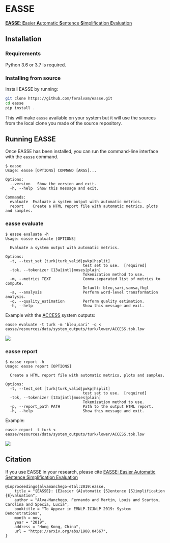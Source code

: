 # EASSE
[**EASSE**: **E**asier **A**utomatic **S**entence **S**implification **E**valuation](https://arxiv.org/abs/1908.04567)

## Installation
<!--
### Installing via pip

   ```bash
   pip install easse
   ```
-->

### Requirements

Python 3.6 or 3.7 is required.

### Installing from source

Install EASSE by running:

```bash
git clone https://github.com/feralvam/easse.git
cd easse
pip install .
```

This will make `easse` available on your system but it will use the sources from the local clone
you made of the source repository.

## Running EASSE

Once EASSE has been installed, you can run the command-line interface with the `easse` command.

```
$ easse
Usage: easse [OPTIONS] COMMAND [ARGS]...

Options:
  --version   Show the version and exit.
  -h, --help  Show this message and exit.

Commands:
  evaluate  Evaluate a system output with automatic metrics.
  report    Create a HTML report file with automatic metrics, plots and samples.
```

### easse evaluate
```
$ easse evaluate -h
Usage: easse evaluate [OPTIONS]

  Evaluate a system output with automatic metrics.

Options:
  -t, --test_set [turk|turk_valid|pwkp|hsplit]
                                  test set to use.  [required]
  -tok, --tokenizer [13a|intl|moses|plain]
                                  Tokenization method to use.
  -m, --metrics TEXT              Comma-separated list of metrics to compute.
                                  Default: bleu,sari,samsa,fkgl
  -a, --analysis                  Perform word-level transformation analysis.
  -q, --quality_estimation        Perform quality estimation.
  -h, --help                      Show this message and exit.
```
Example with the [ACCESS](https://github.com/facebookresearch/access) system outputs:
```
easse evaluate -t turk -m 'bleu,sari' -q < easse/resources/data/system_outputs/turk/lower/ACCESS.tok.low
```

<img src="https://github.com/feralvam/easse/blob/master/demo/evaluate.gif">

### easse report
```
$ easse report -h
Usage: easse report [OPTIONS]

  Create a HTML report file with automatic metrics, plots and samples.

Options:
  -t, --test_set [turk|turk_valid|pwkp|hsplit]
                                  test set to use.  [required]
  -tok, --tokenizer [13a|intl|moses|plain]
                                  Tokenization method to use.
  -p, --report_path PATH          Path to the output HTML report.
  -h, --help                      Show this message and exit.
```
Example:
```
easse report -t turk < easse/resources/data/system_outputs/turk/lower/ACCESS.tok.low
```
<img src="https://github.com/feralvam/easse/blob/master/demo/report.gif">

## Citation
If you use EASSE in your research, please cite [EASSE: Easier Automatic Sentence Simplification Evaluation](https://arxiv.org/abs/1908.04567)

```
@inproceedings{alvamanchego-etal:2019:easse,
    title = "{EASSE}: {E}asier {A}utomatic {S}entence {S}implification {E}valuation",
    author = "Alva-Manchego, Fernando and Martin, Louis and Scarton, Carolina and Specia, Lucia",
    booktitle = "To Appear in EMNLP-ICJNLP 2019: System Demonstrations",
    month = nov,
    year = "2019",
    address = "Hong Kong, China",
    url = "https://arxiv.org/abs/1908.04567",
}
```
